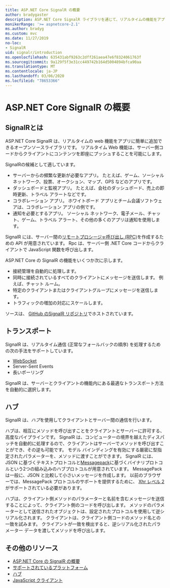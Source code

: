 ```yaml
---
title: ASP.NET Core SignalR の概要
author: bradygaster
description: ASP.NET Core SignalR ライブラリを通じて、リアルタイムの機能をアプリに簡単に追加する方法について説明します。
monikerRange: '>= aspnetcore-2.1'
ms.author: bradyg
ms.custom: mvc
ms.date: 11/27/2019
no-loc:
- SignalR
uid: signalr/introduction
ms.openlocfilehash: 635431abf9263c2dff261aea47e6f8324061763f
ms.sourcegitcommit: 9a129f5f3e31cc449742b164d5004894bfca90aa
ms.translationtype: MT
ms.contentlocale: ja-JP
ms.lasthandoff: 03/06/2020
ms.locfileid: "78653366"
---
```

# <a name="introduction-to-aspnet-core-opno-locsignalr"></a>ASP.NET Core SignalR の概要

## <a name="what-is-opno-locsignalr"></a>SignalRとは

ASP.NET Core SignalR は、リアルタイムの web 機能をアプリに簡単に追加できるオープンソースライブラリです。 リアルタイム Web 機能は、サーバー側コードからクライアントにコンテンツを即座にプッシュすることを可能にします。

SignalRの候補として適しています。

* サーバーからの頻繁な更新が必要なアプリ。 たとえば、ゲーム、ソーシャル ネットワーク、投票、オークション、マップ、GPS などのアプリです。
* ダッシュボードと監視アプリ。 たとえば、会社のダッシュボード、売上の即時更新、トラベル アラートなどです。
* コラボレーション アプリ。 ホワイトボード アプリとチーム会議ソフトウェアは、コラボレーション アプリの例です。
* 通知を必要とするアプリ。 ソーシャル ネットワーク、電子メール、チャット、ゲーム、トラベル アラート、その他の多くのアプリは通知を使用します。

SignalR には、サーバー間の[リモートプロシージャ呼び出し (RPC)](https://wikipedia.org/wiki/Remote_procedure_call)を作成するための API が用意されています。 Rpc は、サーバー側 .NET Core コードからクライアントで JavaScript 関数を呼び出します。

ASP.NET Core の SignalR の機能をいくつか次に示します。

* 接続管理を自動的に処理します。
* 同時に接続されているすべてのクライアントにメッセージを送信します。 例えば、チャット ルーム。
* 特定のクライアントまたはクライアントグループにメッセージを送信します。
* トラフィックの増加の対応にスケールします。

ソースは、 [GitHub のSignalR リポジトリ](https://github.com/dotnet/AspNetCore/tree/master/src/SignalR)でホストされています。

## <a name="transports"></a>トランスポート

SignalR は、リアルタイム通信 (正常なフォールバックの順序) を処理するための次の手法をサポートしています。

* [WebSocket](https://tools.ietf.org/html/rfc7118)
* Server-Sent Events
* 長いポーリング

SignalR は、サーバーとクライアントの機能内にある最適なトランスポート方法を自動的に選択します。

## <a name="hubs"></a>ハブ

SignalR は、*ハブ*を使用してクライアントとサーバー間の通信を行います。

ハブは、相互にメソッドを呼び出すことをクライアントとサーバーに許可する、高度なパイプラインです。 SignalR は、コンピューターの境界を越えたディスパッチを自動的に処理するので、クライアントはサーバーでメソッドを呼び出すことができ、その逆も可能です。 モデル バインディングを有効にする厳密に型指定されたパラメーターを、メソッドに渡すことができます。 SignalR には、JSON に基づくテキストプロトコルと[Messagepack](https://msgpack.org/)に基づくバイナリプロトコルという2つの組み込みのハブプロトコルが用意されています。  MessagePack は一般に、JSON と比較して小さいメッセージを作成します。 以前のブラウザーでは、MessagePack プロトコルのサポートを提供するために、 [Xhr レベル 2](https://caniuse.com/#feat=xhr2)がサポートされている必要があります。

ハブは、クライアント側メソッドのパラメーターと名前を含むメッセージを送信することによって、クライアント側のコードを呼び出します。 メソッドのパラメーターとして送信されたオブジェクトは、設定されたプロトコルを使用して逆シリアル化されます。 クライアントは、クライアント側コードのメソッド名との一致を試みます。 クライアントが一致を検出すると、逆シリアル化されたパラメーター データを渡してメソッドを呼び出します。

## <a name="additional-resources"></a>その他のリソース

* [ASP.NET Core の SignalR の概要](xref:tutorials/signalr)
* [サポートされているプラットフォーム](xref:signalr/supported-platforms)
* [ハブ](xref:signalr/hubs)
* [JavaScript クライアント](xref:signalr/javascript-client)

